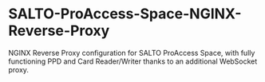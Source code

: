 # SALTO-ProAccess-Space-NGINX-Reverse-Proxy
NGINX Reverse Proxy configuration for SALTO ProAccess Space, with fully functioning PPD and Card Reader/Writer thanks to an additional WebSocket proxy.
